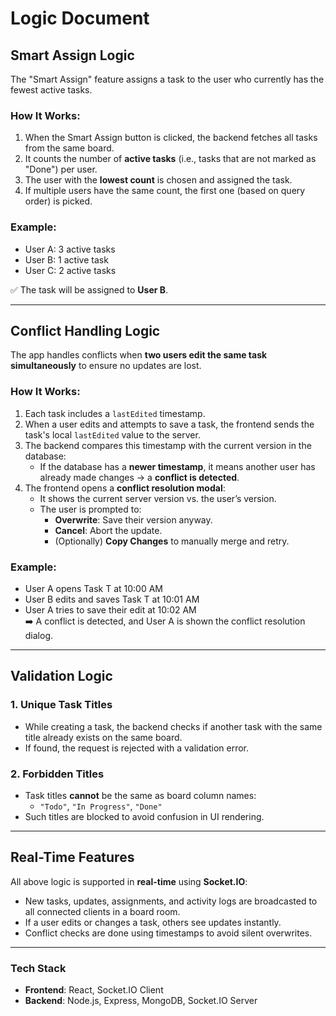 # Logic Document

## Smart Assign Logic

The "Smart Assign" feature assigns a task to the user who currently has the fewest active tasks.

### How It Works:
1. When the Smart Assign button is clicked, the backend fetches all tasks from the same board.
2. It counts the number of **active tasks** (i.e., tasks that are not marked as "Done") per user.
3. The user with the **lowest count** is chosen and assigned the task.
4. If multiple users have the same count, the first one (based on query order) is picked.

### Example:
- User A: 3 active tasks  
- User B: 1 active task  
- User C: 2 active tasks  

✅ The task will be assigned to **User B**.

---

## Conflict Handling Logic

The app handles conflicts when **two users edit the same task simultaneously** to ensure no updates are lost.

### How It Works:
1. Each task includes a `lastEdited` timestamp.
2. When a user edits and attempts to save a task, the frontend sends the task's local `lastEdited` value to the server.
3. The backend compares this timestamp with the current version in the database:
   - If the database has a **newer timestamp**, it means another user has already made changes → a **conflict is detected**.
4. The frontend opens a **conflict resolution modal**:
   - It shows the current server version vs. the user’s version.
   - The user is prompted to:
     - **Overwrite**: Save their version anyway.
     - **Cancel**: Abort the update.
     - (Optionally) **Copy Changes** to manually merge and retry.

### Example:
- User A opens Task T at 10:00 AM
- User B edits and saves Task T at 10:01 AM
- User A tries to save their edit at 10:02 AM  
➡️ A conflict is detected, and User A is shown the conflict resolution dialog.

---

## Validation Logic

### 1. Unique Task Titles
- While creating a task, the backend checks if another task with the same title already exists on the same board.
- If found, the request is rejected with a validation error.

### 2. Forbidden Titles
- Task titles **cannot** be the same as board column names:
  - `"Todo"`, `"In Progress"`, `"Done"`
- Such titles are blocked to avoid confusion in UI rendering.

---

## Real-Time Features

All above logic is supported in **real-time** using **Socket.IO**:

- New tasks, updates, assignments, and activity logs are broadcasted to all connected clients in a board room.
- If a user edits or changes a task, others see updates instantly.
- Conflict checks are done using timestamps to avoid silent overwrites.

---

### Tech Stack
- **Frontend**: React, Socket.IO Client
- **Backend**: Node.js, Express, MongoDB, Socket.IO Server
